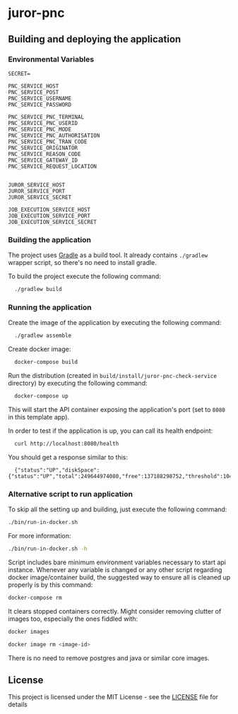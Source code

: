 # juror-pnc

## Building and deploying the application


### Environmental Variables
```
SECRET=

PNC_SERVICE_HOST
PNC_SERVICE_POST
PNC_SERVICE_USERNAME
PNC_SERVICE_PASSWORD

PNC_SERVICE_PNC_TERMINAL
PNC_SERVICE_PNC_USERID
PNC_SERVICE_PNC_MODE
PNC_SERVICE_PNC_AUTHORISATION
PNC_SERVICE_PNC_TRAN_CODE
PNC_SERVICE_ORIGINATOR
PNC_SERVICE_REASON_CODE
PNC_SERVICE_GATEWAY_ID
PNC_SERVICE_REQUEST_LOCATION


JUROR_SERVICE_HOST
JUROR_SERVICE_PORT
JUROR_SERVICE_SECRET

JOB_EXECUTION_SERVICE_HOST
JOB_EXECUTION_SERVICE_PORT
JOB_EXECUTION_SERVICE_SECRET

```
### Building the application

The project uses [Gradle](https://gradle.org) as a build tool. It already contains
`./gradlew` wrapper script, so there's no need to install gradle.

To build the project execute the following command:

```bash
  ./gradlew build
```

### Running the application

Create the image of the application by executing the following command:

```bash
  ./gradlew assemble
```

Create docker image:

```bash
  docker-compose build
```

Run the distribution (created in `build/install/juror-pnc-check-service` directory)
by executing the following command:

```bash
  docker-compose up
```

This will start the API container exposing the application's port
(set to `8080` in this template app).

In order to test if the application is up, you can call its health endpoint:

```bash
  curl http://localhost:8080/health
```

You should get a response similar to this:

```
  {"status":"UP","diskSpace":{"status":"UP","total":249644974080,"free":137188298752,"threshold":10485760}}
```

### Alternative script to run application

To skip all the setting up and building, just execute the following command:

```bash
./bin/run-in-docker.sh
```

For more information:

```bash
./bin/run-in-docker.sh -h
```

Script includes bare minimum environment variables necessary to start api instance. Whenever any variable is changed or any other script regarding docker image/container build, the suggested way to ensure all is cleaned up properly is by this command:

```bash
docker-compose rm
```

It clears stopped containers correctly. Might consider removing clutter of images too, especially the ones fiddled with:

```bash
docker images

docker image rm <image-id>
```

There is no need to remove postgres and java or similar core images.

## License

This project is licensed under the MIT License - see the [LICENSE](LICENSE) file for details

